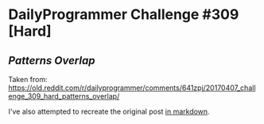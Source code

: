 # DailyProgrammer Challenge #309 [Hard]
## *Patterns Overlap*

Taken from: https://old.reddit.com/r/dailyprogrammer/comments/641zpj/20170407_challenge_309_hard_patterns_overlap/

I've also attempted to recreate the original post [in markdown](challenge309.md).
